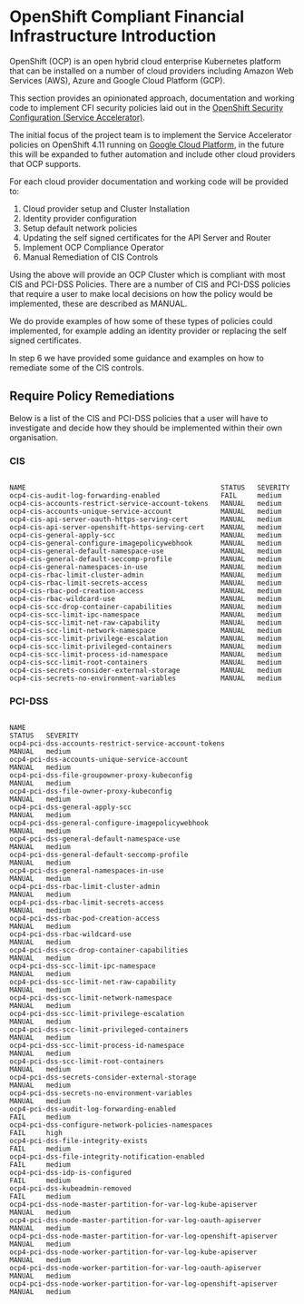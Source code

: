 # OpenShift Compliant Financial Infrastructure Introduction

OpenShift (OCP) is an open hybrid cloud enterprise Kubernetes platform that can be installed on a number of cloud providers including Amazon Web Services (AWS), Azure and Google Cloud Platform (GCP).

This section provides an opinionated approach, documentation and working code to implement CFI security policies laid out in the [OpenShift Security Configuration (Service Accelerator)](ServiceApprovalAccelerator_OCP.md).


The initial focus of the project team is to implement the Service Accelerator policies on OpenShift 4.11 running on [Google Cloud Platform](./gcp/), in the future this will be expanded to futher automation and include other cloud providers that OCP supports. 

For each cloud provider documentation and working code will be provided to:

1. Cloud provider setup and Cluster Installation
2. Identity provider configuration
3. Setup default network policies
4. Updating the self signed certificates for the API Server and Router
5. Implement OCP Compliance Operator
6. Manual Remediation of CIS Controls

Using the above will provide an OCP Cluster which is compliant with most CIS and PCI-DSS Policies. There are a number of CIS and PCI-DSS policies that require a user to make local decisions on how the policy would be implemented, these are described as MANUAL. 

We do provide examples of how some of these types of policies could implemented, for example adding an identity provider or replacing the self signed certificates.

In step 6 we have provided some guidance and examples on how to remediate some of the CIS controls. 

## Require Policy Remediations

Below is a list of the CIS and PCI-DSS policies that a user will have to investigate and decide how they should be implemented within their own organisation. 


### CIS

```console

NAME                                                STATUS   SEVERITY
ocp4-cis-audit-log-forwarding-enabled               FAIL     medium
ocp4-cis-accounts-restrict-service-account-tokens   MANUAL   medium
ocp4-cis-accounts-unique-service-account            MANUAL   medium
ocp4-cis-api-server-oauth-https-serving-cert        MANUAL   medium
ocp4-cis-api-server-openshift-https-serving-cert    MANUAL   medium
ocp4-cis-general-apply-scc                          MANUAL   medium
ocp4-cis-general-configure-imagepolicywebhook       MANUAL   medium
ocp4-cis-general-default-namespace-use              MANUAL   medium
ocp4-cis-general-default-seccomp-profile            MANUAL   medium
ocp4-cis-general-namespaces-in-use                  MANUAL   medium
ocp4-cis-rbac-limit-cluster-admin                   MANUAL   medium
ocp4-cis-rbac-limit-secrets-access                  MANUAL   medium
ocp4-cis-rbac-pod-creation-access                   MANUAL   medium
ocp4-cis-rbac-wildcard-use                          MANUAL   medium
ocp4-cis-scc-drop-container-capabilities            MANUAL   medium
ocp4-cis-scc-limit-ipc-namespace                    MANUAL   medium
ocp4-cis-scc-limit-net-raw-capability               MANUAL   medium
ocp4-cis-scc-limit-network-namespace                MANUAL   medium
ocp4-cis-scc-limit-privilege-escalation             MANUAL   medium
ocp4-cis-scc-limit-privileged-containers            MANUAL   medium
ocp4-cis-scc-limit-process-id-namespace             MANUAL   medium
ocp4-cis-scc-limit-root-containers                  MANUAL   medium
ocp4-cis-secrets-consider-external-storage          MANUAL   medium
ocp4-cis-secrets-no-environment-variables           MANUAL   medium

```

### PCI-DSS


```console

NAME                                                                STATUS   SEVERITY
ocp4-pci-dss-accounts-restrict-service-account-tokens                MANUAL   medium
ocp4-pci-dss-accounts-unique-service-account                         MANUAL   medium
ocp4-pci-dss-file-groupowner-proxy-kubeconfig                        MANUAL   medium
ocp4-pci-dss-file-owner-proxy-kubeconfig                             MANUAL   medium
ocp4-pci-dss-general-apply-scc                                       MANUAL   medium
ocp4-pci-dss-general-configure-imagepolicywebhook                    MANUAL   medium
ocp4-pci-dss-general-default-namespace-use                           MANUAL   medium
ocp4-pci-dss-general-default-seccomp-profile                         MANUAL   medium
ocp4-pci-dss-general-namespaces-in-use                               MANUAL   medium
ocp4-pci-dss-rbac-limit-cluster-admin                                MANUAL   medium
ocp4-pci-dss-rbac-limit-secrets-access                               MANUAL   medium
ocp4-pci-dss-rbac-pod-creation-access                                MANUAL   medium
ocp4-pci-dss-rbac-wildcard-use                                       MANUAL   medium
ocp4-pci-dss-scc-drop-container-capabilities                         MANUAL   medium
ocp4-pci-dss-scc-limit-ipc-namespace                                 MANUAL   medium
ocp4-pci-dss-scc-limit-net-raw-capability                            MANUAL   medium
ocp4-pci-dss-scc-limit-network-namespace                             MANUAL   medium
ocp4-pci-dss-scc-limit-privilege-escalation                          MANUAL   medium
ocp4-pci-dss-scc-limit-privileged-containers                         MANUAL   medium
ocp4-pci-dss-scc-limit-process-id-namespace                          MANUAL   medium
ocp4-pci-dss-scc-limit-root-containers                               MANUAL   medium
ocp4-pci-dss-secrets-consider-external-storage                       MANUAL   medium
ocp4-pci-dss-secrets-no-environment-variables                        MANUAL   medium
ocp4-pci-dss-audit-log-forwarding-enabled                            FAIL     medium
ocp4-pci-dss-configure-network-policies-namespaces                   FAIL     high
ocp4-pci-dss-file-integrity-exists                                   FAIL     medium
ocp4-pci-dss-file-integrity-notification-enabled                     FAIL     medium
ocp4-pci-dss-idp-is-configured                                       FAIL     medium
ocp4-pci-dss-kubeadmin-removed                                       FAIL     medium
ocp4-pci-dss-node-master-partition-for-var-log-kube-apiserver        MANUAL   medium
ocp4-pci-dss-node-master-partition-for-var-log-oauth-apiserver       MANUAL   medium
ocp4-pci-dss-node-master-partition-for-var-log-openshift-apiserver   MANUAL   medium
ocp4-pci-dss-node-worker-partition-for-var-log-kube-apiserver        MANUAL   medium
ocp4-pci-dss-node-worker-partition-for-var-log-oauth-apiserver       MANUAL   medium
ocp4-pci-dss-node-worker-partition-for-var-log-openshift-apiserver   MANUAL   medium

```
